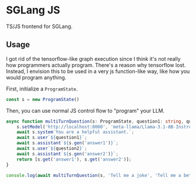 # SGLang JS

TS/JS frontend for SGLang.

## Usage

I got rid of the tensorflow-like graph execution since I think it's not really how programmers actually program. There's a reason why tensorflow lost. Instead, I envision this to be used in a very js function-like way, like how you would program anything.

First, initialize a `ProgramState`.

```ts
const s = new ProgramState()
```

Then, you can use normal JS control flow to "program" your LLM.

```ts
async function multiTurnQuestion(s: ProgramState, question1: string, question2: string): Promise<[string, string]> {
    s.setModel('http://localhost:8000', 'meta-llama/Llama-3.1-8B-Instruct')
    await s.system`You are a helpful assistant.`;
    await s.user`${question1}`;
    await s.assistant`${s.gen('answer1')}`;
    await s.user`${question2}`;
    await s.assistant`${s.gen('answer2')}`;
    return [s.get('answer1'), s.get('answer2')];
}

console.log(await multiTurnQuestion(s, 'Tell me a joke', 'Tell me a better one'));
```
